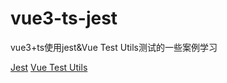 # vue3-ts-jest

vue3+ts使用jest&Vue Test Utils测试的一些案例学习

[Jest](https://www.jestjs.cn/docs/getting-started)
[Vue Test Utils](https://test-utils.vuejs.org/guide/)